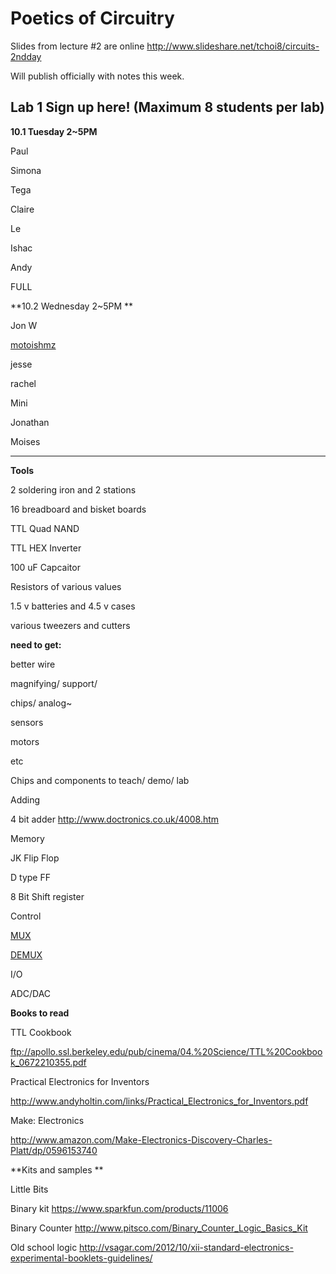 # Poetics of Circuitry 

Slides from lecture #2 are online  [](http://www.slideshare.net/tchoi8/circuits-2ndday)http://www.slideshare.net/tchoi8/circuits-2ndday 

Will publish officially with notes this week. 

## Lab 1 Sign up here! (Maximum 8 students per lab)  

**10.1 Tuesday 2~5PM**

Paul

Simona

Tega

Claire

Le

Ishac

Andy

FULL 

**10.2 Wednesday 2~5PM **

Jon W

[motoishmz](/ep/profile/w4lbIML7ANO)

jesse 

rachel

Mini

Jonathan

Moises

** **

**Tools**

2 soldering iron and 2 stations 

16 breadboard and bisket boards 

TTL Quad NAND

TTL HEX Inverter

100 uF Capcaitor

Resistors of various values

1.5 v batteries and 4.5 v cases 

various tweezers and cutters

**need to get:**

better wire

magnifying/ support/ 

chips/ analog~ 

sensors 

motors 

etc 

Chips and components to teach/ demo/ lab  

Adding 

4 bit adder  [](http://www.doctronics.co.uk/4008.htm)http://www.doctronics.co.uk/4008.htm 

Memory 

JK Flip Flop

D type FF 

8 Bit Shift register 

Control 

[MUX](http://en.wikipedia.org/wiki/Multiplexer)

[DEMUX ](http://courses.cs.washington.edu/courses/cse466/11au/labs/blimp/74HC_HCT238.pdf )

I/O

ADC/DAC 

**Books to read**

TTL Cookbook 

[](ftp://apollo.ssl.berkeley.edu/pub/cinema/04.%20Science/TTL%20Cookbook_0672210355.pdf)ftp://apollo.ssl.berkeley.edu/pub/cinema/04.%20Science/TTL%20Cookbook_0672210355.pdf 

Practical Electronics for Inventors 

[](http://www.andyholtin.com/links/Practical_Electronics_for_Inventors.pdf)http://www.andyholtin.com/links/Practical_Electronics_for_Inventors.pdf 

Make: Electronics 

[](http://www.amazon.com/Make-Electronics-Discovery-Charles-Platt/dp/0596153740)http://www.amazon.com/Make-Electronics-Discovery-Charles-Platt/dp/0596153740 

**Kits and samples **

Little Bits

Binary kit [](https://www.sparkfun.com/products/11006)https://www.sparkfun.com/products/11006 

Binary Counter [](http://www.pitsco.com/Binary_Counter_Logic_Basics_Kit)http://www.pitsco.com/Binary_Counter_Logic_Basics_Kit 

Old school logic [](http://vsagar.com/2012/10/xii-standard-electronics-experimental-booklets-guidelines/)http://vsagar.com/2012/10/xii-standard-electronics-experimental-booklets-guidelines/ 